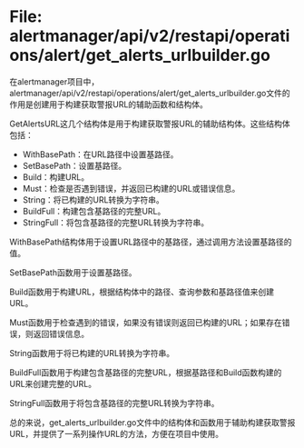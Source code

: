 # File: alertmanager/api/v2/restapi/operations/alert/get_alerts_urlbuilder.go

在alertmanager项目中，alertmanager/api/v2/restapi/operations/alert/get_alerts_urlbuilder.go文件的作用是创建用于构建获取警报URL的辅助函数和结构体。

GetAlertsURL这几个结构体是用于构建获取警报URL的辅助结构体。这些结构体包括：
- WithBasePath：在URL路径中设置基路径。
- SetBasePath：设置基路径。
- Build：构建URL。
- Must：检查是否遇到错误，并返回已构建的URL或错误信息。
- String：将已构建的URL转换为字符串。
- BuildFull：构建包含基路径的完整URL。
- StringFull：将包含基路径的完整URL转换为字符串。

WithBasePath结构体用于设置URL路径中的基路径，通过调用方法设置基路径的值。

SetBasePath函数用于设置基路径。

Build函数用于构建URL，根据结构体中的路径、查询参数和基路径值来创建URL。

Must函数用于检查遇到的错误，如果没有错误则返回已构建的URL；如果存在错误，则返回错误信息。

String函数用于将已构建的URL转换为字符串。

BuildFull函数用于构建包含基路径的完整URL，根据基路径和Build函数构建的URL来创建完整的URL。

StringFull函数用于将包含基路径的完整URL转换为字符串。

总的来说，get_alerts_urlbuilder.go文件中的结构体和函数用于辅助构建获取警报URL，并提供了一系列操作URL的方法，方便在项目中使用。


